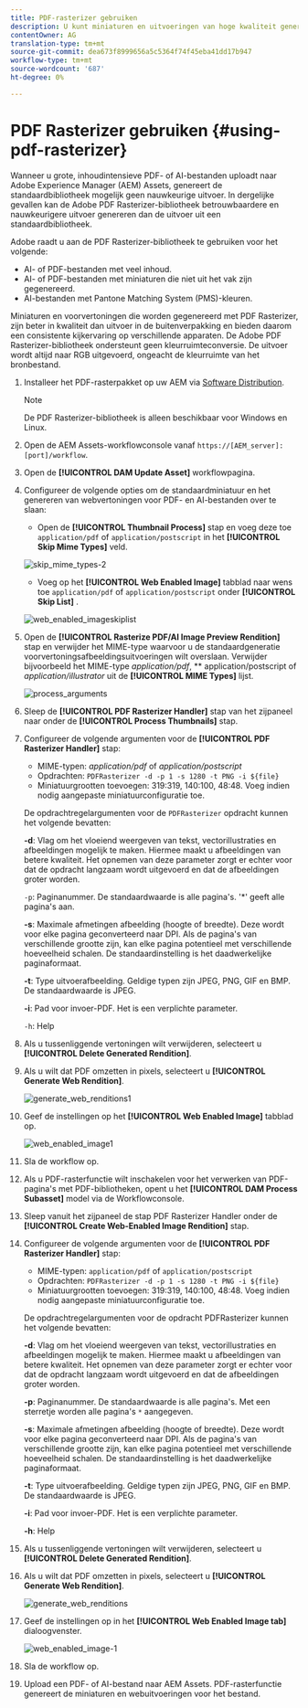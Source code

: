 ```yaml
---
title: PDF-rasterizer gebruiken
description: U kunt miniaturen en uitvoeringen van hoge kwaliteit genereren met de Adobe PDF Rasterizer-bibliotheek.
contentOwner: AG
translation-type: tm+mt
source-git-commit: dea673f8999656a5c5364f74f45eba41dd17b947
workflow-type: tm+mt
source-wordcount: '687'
ht-degree: 0%

---
```



# PDF Rasterizer gebruiken {#using-pdf-rasterizer}

Wanneer u grote, inhoudintensieve PDF- of AI-bestanden uploadt naar Adobe Experience Manager (AEM) Assets, genereert de standaardbibliotheek mogelijk geen nauwkeurige uitvoer. In dergelijke gevallen kan de Adobe PDF Rasterizer-bibliotheek betrouwbaardere en nauwkeurigere uitvoer genereren dan de uitvoer uit een standaardbibliotheek.

Adobe raadt u aan de PDF Rasterizer-bibliotheek te gebruiken voor het volgende:

* AI- of PDF-bestanden met veel inhoud.
* AI- of PDF-bestanden met miniaturen die niet uit het vak zijn gegenereerd.
* AI-bestanden met Pantone Matching System (PMS)-kleuren.

Miniaturen en voorvertoningen die worden gegenereerd met PDF Rasterizer, zijn beter in kwaliteit dan uitvoer in de buitenverpakking en bieden daarom een consistente kijkervaring op verschillende apparaten. De Adobe PDF Rasterizer-bibliotheek ondersteunt geen kleurruimteconversie. De uitvoer wordt altijd naar RGB uitgevoerd, ongeacht de kleurruimte van het bronbestand.

1. Installeer het PDF-rasterpakket op uw AEM via [Software Distribution](https://experience.adobe.com/#/downloads/content/software-distribution/en/aem.html?package=/content/software-distribution/en/details.html/content/dam/aem/public/adobe/packages/cq640/product/assets/aem-assets-pdf-rasterizer-pkg).

   >[!NOTE]
   >
   >De PDF Rasterizer-bibliotheek is alleen beschikbaar voor Windows en Linux.

1. Open de AEM Assets-workflowconsole vanaf `https://[AEM_server]:[port]/workflow`.
1. Open de **[!UICONTROL DAM Update Asset]** workflowpagina.
1. Configureer de volgende opties om de standaardminiatuur en het genereren van webvertoningen voor PDF- en AI-bestanden over te slaan:

   * Open de **[!UICONTROL Thumbnail Process]** stap en voeg deze toe `application/pdf` of `application/postscript` in het **[!UICONTROL Skip Mime Types]** veld.

   ![skip_mime_types-2](assets/skip_mime_types-2.png)

   * Voeg op het **[!UICONTROL Web Enabled Image]** tabblad naar wens toe `application/pdf` of `application/postscript` onder **[!UICONTROL Skip List]** .

   ![web_enabled_imageskiplist](assets/web_enabled_imageskiplist.png)

1. Open de **[!UICONTROL Rasterize PDF/AI Image Preview Rendition]** stap en verwijder het MIME-type waarvoor u de standaardgeneratie voorvertoningsafbeeldingsuitvoeringen wilt overslaan. Verwijder bijvoorbeeld het MIME-type *application/pdf*, ** application/postscript of *application/illustrator* uit de **[!UICONTROL MIME Types]** lijst.

   ![process_arguments](assets/process_arguments.png)

1. Sleep de **[!UICONTROL PDF Rasterizer Handler]** stap van het zijpaneel naar onder de **[!UICONTROL Process Thumbnails]** stap.
1. Configureer de volgende argumenten voor de **[!UICONTROL PDF Rasterizer Handler]** stap:

   * MIME-typen: *application/pdf* of *application/postscript*
   * Opdrachten: `PDFRasterizer -d -p 1 -s 1280 -t PNG -i ${file}`
   * Miniatuurgrootten toevoegen: 319:319, 140:100, 48:48. Voeg indien nodig aangepaste miniatuurconfiguratie toe.

   De opdrachtregelargumenten voor de `PDFRasterizer` opdracht kunnen het volgende bevatten:

   **-d**: Vlag om het vloeiend weergeven van tekst, vectorillustraties en afbeeldingen mogelijk te maken. Hiermee maakt u afbeeldingen van betere kwaliteit. Het opnemen van deze parameter zorgt er echter voor dat de opdracht langzaam wordt uitgevoerd en dat de afbeeldingen groter worden.

   `-p`: Paginanummer. De standaardwaarde is alle pagina&#39;s. &#39;*&#39; geeft alle pagina&#39;s aan.

   **-s**: Maximale afmetingen afbeelding (hoogte of breedte). Deze wordt voor elke pagina geconverteerd naar DPI. Als de pagina&#39;s van verschillende grootte zijn, kan elke pagina potentieel met verschillende hoeveelheid schalen. De standaardinstelling is het daadwerkelijke paginaformaat.

   **-t**: Type uitvoerafbeelding. Geldige typen zijn JPEG, PNG, GIF en BMP. De standaardwaarde is JPEG.

   **-i**: Pad voor invoer-PDF. Het is een verplichte parameter.

   `-h`: Help

1. Als u tussenliggende vertoningen wilt verwijderen, selecteert u **[!UICONTROL Delete Generated Rendition]**.
1. Als u wilt dat PDF omzetten in pixels, selecteert u **[!UICONTROL Generate Web Rendition]**.

   ![generate_web_renditions1](assets/generate_web_renditions1.png)

1. Geef de instellingen op het **[!UICONTROL Web Enabled Image]** tabblad op.

   ![web_enabled_image1](assets/web_enabled_image1.png)

1. Sla de workflow op.
1. Als u PDF-rasterfunctie wilt inschakelen voor het verwerken van PDF-pagina&#39;s met PDF-bibliotheken, opent u het **[!UICONTROL DAM Process Subasset]** model via de Workflowconsole.
1. Sleep vanuit het zijpaneel de stap PDF Rasterizer Handler onder de **[!UICONTROL Create Web-Enabled Image Rendition]** stap.
1. Configureer de volgende argumenten voor de **[!UICONTROL PDF Rasterizer Handler]** stap:

   * MIME-typen: `application/pdf` of `application/postscript`
   * Opdrachten: `PDFRasterizer -d -p 1 -s 1280 -t PNG -i ${file}`
   * Miniatuurgrootten toevoegen: 319:319, 140:100, 48:48. Voeg indien nodig aangepaste miniatuurconfiguratie toe.

   De opdrachtregelargumenten voor de opdracht PDFRasterizer kunnen het volgende bevatten:

   **-d**: Vlag om het vloeiend weergeven van tekst, vectorillustraties en afbeeldingen mogelijk te maken. Hiermee maakt u afbeeldingen van betere kwaliteit. Het opnemen van deze parameter zorgt er echter voor dat de opdracht langzaam wordt uitgevoerd en dat de afbeeldingen groter worden.

   **-p**: Paginanummer. De standaardwaarde is alle pagina&#39;s. Met een sterretje worden alle pagina&#39;s `*` aangegeven.

   **-s**: Maximale afmetingen afbeelding (hoogte of breedte). Deze wordt voor elke pagina geconverteerd naar DPI. Als de pagina&#39;s van verschillende grootte zijn, kan elke pagina potentieel met verschillende hoeveelheid schalen. De standaardinstelling is het daadwerkelijke paginaformaat.

   **-t**: Type uitvoerafbeelding. Geldige typen zijn JPEG, PNG, GIF en BMP. De standaardwaarde is JPEG.

   **-i**: Pad voor invoer-PDF. Het is een verplichte parameter.

   **-h**: Help

1. Als u tussenliggende vertoningen wilt verwijderen, selecteert u **[!UICONTROL Delete Generated Rendition]**.
1. Als u wilt dat PDF omzetten in pixels, selecteert u **[!UICONTROL Generate Web Rendition]**.

   ![generate_web_renditions](assets/generate_web_renditions.png)

1. Geef de instellingen op in het **[!UICONTROL Web Enabled Image tab]** dialoogvenster.

   ![web_enabled_image-1](assets/web_enabled_image-1.png)

1. Sla de workflow op.
1. Upload een PDF- of AI-bestand naar AEM Assets. PDF-rasterfunctie genereert de miniaturen en webuitvoeringen voor het bestand.
